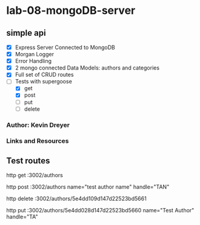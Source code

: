 # lab-08-mongoDB-server


## simple api
- [x] Express Server Connected to MongoDB
- [x] Morgan Logger
- [x] Error Handling
- [x] 2 mongo connected Data Models: authors and categories
- [x] Full set of CRUD routes
- [ ] Tests with supergoose
    - [x] get
    - [x] post
    - [ ] put
    - [ ] delete

### Author: Kevin Dreyer

### Links and Resources

## Test routes

http get :3002/authors

http post :3002/authors name="test author name" handle="TAN"

http delete :3002/authors/5e4dd109d147d22523bd5661

http put :3002/authors/5e4dd028d147d22523bd5660 name="Test Author" handle="TA"
